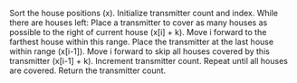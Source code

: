 Sort the house positions (x).
Initialize transmitter count and index.
While there are houses left:
Place a transmitter to cover as many houses as possible to the right of current house (x[i] + k).
Move i forward to the farthest house within this range.
Place the transmitter at the last house within range (x[i-1]).
Move i forward to skip all houses covered by this transmitter (x[i-1] + k).
Increment transmitter count.
Repeat until all houses are covered.
Return the transmitter count.